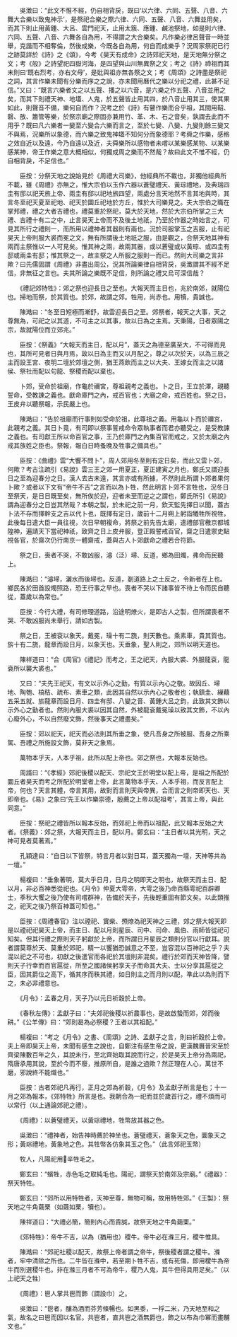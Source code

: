 <!-- { "loadSidebar": true } -->
　　吳澂曰：“此文不惟不經，仍自相背戾，既曰‘以六律、六同、五聲、八音、六舞大合樂以致鬼神示’，是祭祀合樂之際六律、六同、五聲、八音、六舞並用矣，而其下則止用黃鍾、大呂、雲門祀天，止用太簇、應鍾、鹹池祭地，如是則六律、六同、五聲、八音、六舞各自為用，不得謂之大合樂矣。凡作樂必律呂聲音一時並舉，克諧而不相奪倫，然後成樂，今既各自為用，何自而成樂乎？況周家祭祀已行之跡莫詳於《詩》之《頌》，今考《昊天有成命》之詩郊祀天地，是天地無分祭之文；考《般》之詩望祀四嶽河海，是四望與山川無異祭之文；考之《詩》禘祖而其末則曰‘既右烈考，亦右文母’，是妣與祖亦無各祭之文；考《周頌》之詩盡是祭祀之詞，其言作樂未聞有分樂而序之之說，亦未聞用曆代之樂以分祀之禮，此甚不足信。”又曰：“既言六樂者文之以五聲、播之以六音，是六樂之作五聲、八音並用之矣，而其下則禮天神、地壒、人鬼，於五聲皆止用其四，於八音止用其三，使其果如此，則聲音不備，樂何自而作？況考之於《詩》有瞽作樂而合乎祖，其間用鞀、磬、敔、簫管等樂，於祭宗廟之際固亦兼用竹、革、木、石之音矣，孰謂去此而不用乎？既曰凡六樂者一變至六變合六樂而言之，至於七變、八變、九變則餘三變又不與焉，況樂所以象德，而六樂之致鬼神壒不知何分而象德耶？考舜之作樂，感格之效自近以及遠，今乃自遠以及近，夫舜樂所以感物者未嚐以某樂感某物、以某樂感某神，帝王作樂之意大概相似，何獨成周之樂而不然哉？故曰此文不惟不經，仍自相背戾，不足信也。”

　　臣按：分祭天地之說始見於《周禮大司樂》，他經典所不載也，非獨他經典所不載，雖《周禮》亦無之，惟大宗伯以玉作六器以蒼璧禮天、黃琮禮地，及典瑞四圭有邸以祀天旅上帝、兩圭有邸以祀地旅四望，兩處分言天地然不言其地與時，其言冬至祀天夏至祀地、祀天於圜丘祀地於方丘，惟於大司樂見之。夫大宗伯之職在掌邦禮，禮之大者吉禮也，禮莫重於祭祀，莫大於天地，然於大宗伯所掌之三大禮、吉禮十有二之中，止言昊天上帝而不及後土地祇，乃至於作器之時始言之，可見其所行之禮則一，而所用以禮神者其器則有兩也。況於司服掌玉之吉服，止有祀昊天上帝則服大裘而冕之文，無有所謂後土地祇之服，由是觀之，合祭天地其神有兩而主祭惟以一人可見矣。惟其神之兩，故兩其器，或以蒼璧或以黃琮、或四圭有邸或兩圭有邸；惟其祭之一，故主祭之人所服之服則一而已。然則大司樂之言非歟？曰先儒固謂《周禮》非盡出周公，況其所論樂律自相背戾，吳澂謂其不經不足信，非無征之言也。夫其所論之樂既不足信，則所論之禮又烏可深信哉？

　　《禮記郊特牲》：郊之祭也迎長日之至也。大報天而主日也，兆於南郊，就陽位也。掃地而祭，於其質也。於郊，故謂之郊。牲用，尚赤也。用犢，貴誠也。

　　陳澔曰：“冬至日短極而漸舒，故雲迎長日之至。郊祭者，報天之大事，天之尊無為，可祀之以其道，不可主之以其事，故以日為之主焉。天秉陽，日者眾陽之宗，故就陽位而立郊兆。”

　　臣按：《祭義》“大報天而主日，配以月”，蓋天之為德至廣至大，不可得而見也，其所可見者日與月焉，故以日為主而又以月配之，尊之以次於天，以為三辰之主而設王宮、夜明二壇於郊壇之側，猶王燕飲而主之以大夫、王嫁女而主之以諸侯、祭社而配以句龍、祭稷而配以棄也。

　　卜郊，受命於祖廟，作龜於禰宮，尊祖親考之義也。卜之日，王立於澤，親聽誓命，受教諫之義也。獻命庫門之內，戒百官也；大廟之命，戒百姓也。祭之日，王皮弁以聽祭報，示民嚴上也。

　　陳澔曰：“告於祖廟而行事則如受命於祖，此尊祖之義。用龜以卜而於禰宮，此親考之義。其日卜竟，有司即以祭事誓戒命令眾執事者而君亦聽受之，是受教諫之義也。有司獻王所以命百官之事，王乃於庫門之內集百官而戒之，又於太廟之內戒其族姓之臣也。祭報，報白日時蚤晚及牲事之備具也。”

　　臣按：《曲禮》雲“大饗不問卜”，周人郊用冬至則有定日矣，而此又雲卜郊，何歟？考古注疏引《易說》雲三王之郊一用夏正，夏正建寅之月也，鄭氏又謂迎長日之至為迎春分之日。漢人去古未遠，其言亦或有所據，不然則此所謂卜郊者果何卜歟？或者以下文有“帝牛不吉”之言而以為卜牲，然此明言卜郊不言牲也，況冬日至祭天，是日日既至矣，無所俟於迎，迎者未至而逆之之謂也，鄭氏所引《易說》謂為迎春分之日豈其然哉？本朝之製，於未祀之前一月，欽天監先擇日以聞，蓋古卜法不存而擇幹支之吉以代卜也，既擇有定日，歲前十二月朔上躬詣犧牲所視牲，此後每日遣大臣一員往視，次日早朝複命，將祭之前先告太廟，遣禮部官檄京都城隍神，遍請天下當祀神祇，致齊之日上皮弁服，登正殿誓戒百官，齋之日遣禦史點視各官，於齋次仍行南京一體齋戒，蓋與古人卜郊獻命之禮若合符節。

　　祭之日，喪者不哭，不敢凶服，濬（泛）埽、反道，鄉為田燭，弗命而民聽上。

　　陳澔曰：“濬埽，灑水而後埽也。反道，剗道路上之土反之，令新者在上也。鄉民各於田首設燭照路，恐王行事之早也。喪者不哭以下諸事皆不待上令而民自聽從，蓋歲以為常也。”

　　臣按：今行大禮，有司修理道路，沿途明燎火，是即古人之製，但所謂喪者不哭、不敢凶服尚未舉行，請如古製。

　　祭之日，王被袞以象天。戴冕，璪十有二旒，則天數也。乘素車，貴其質也。旂十有二旒，龍章而設日月，以象天也。天垂象，聖人則之，郊所以明天道也。

　　陳祥道曰：“合《周官》《禮記》而考之，王之祀天，內服大裘、外服龍袞，龍袞所以襲大裘也。”

　　又曰：“夫先王祀天，有文以示外心之勤，有質以示內心之敬。故因丘、埽地、陶匏、槁秸、疏布、素車之類，此因其自然以示內心之敬者也；執鎮圭、繅藉五采五就、旂龍章而設日月、四圭有邸、八變之音、黃鍾大呂之鈞，此致其文飾以示外心之勤者也。然則內服大裘以因其自然，外被龍袞戴冕璪以致其文飾，不以內心廢外心，不以自然廢文飾，然後事天之禮盡矣。”

　　臣按：郊以祀天，祀天而必法則其所垂之象，使凡吾身之所被服、吾身之所乘駕、吾禮之所施設文飾，莫非天之象焉。

　　萬物本乎天，人本乎祖，此所以配上帝也。郊之祭也，大報本反始也。

　　周諝曰：“《孝經》郊祀後稷以配天、宗祀文王於明堂以配上帝，是祖之所配於圜丘者昊天而考之所配於明堂者上帝，此言萬物本乎天、人本乎祖，而反言配上帝，何也？天言其體，帝言其用，故對而言則天與帝異，合而言之則帝即天也、天即帝也。《易》之象曰‘先王以作樂崇德，殷薦之上帝以配祖考’，其言上帝，與此同意。”

　　臣按：祭祀之禮皆所以報本反始，而郊祀上帝而以祖配，此又報本反始之大者。《祭義》：郊之祭，大報天而主日，配以月。鄭玄曰：“主日者以其光明，天之神可見者莫著焉。”

　　孔穎達曰：“自日以下皆祭，特言月者以對日耳，蓋天獨為一壇，天神等共為一壇。”

　　楊複曰：“垂象著明，莫大乎日月，日月之明即天之明也，故祭天而主日、配以月，非必百神悉從祀也。《月令》仲夏大雩帝，大雩之後乃命百縣雩祀百辟卿士，季秋大饗之後乃使有司嚐群神，告備於天子，先後輕重固有節文矣。以此類推之，祀天之後乃祭百神蓋可知也。”

　　臣按：《周禮春官》注以禋祀、實柴、槱燎為祀天神之三禮，郊之祭大報天即是以禋祀祀昊天上帝，而主日、配以月則星辰、司中、司命、風伯、雨師皆從祀可知矣。但其行禮之際則天子躬獻於上帝，而所謂日月星辰之類則分官以行獻耳。說者謂莫尊於天、莫重於郊祀，精一以饗猶恐誠意之不至，豈容混以百神祀之乎？夫混以祀之不可也，初獻之後遣官而各祀於其壇則非混矣。禮行於郊而天神皆降，譬則天子行幸而百官扈從，所至之國諸侯躬享天子而命其大夫、士以分享其扈從之臣，因其爵位之高下，循其序而秩其禮，如日則主之而月則以配，準此以為則而下之，未必非禮意也。

　　《月令》：孟春之月，天子乃以元日祈穀於上帝。

　　《春秋左傳》：孟獻子曰：“夫郊祀後稷以祈農事也，是故啟蟄而郊，郊而後耕。”《公羊傳》曰：“郊則曷為必祭稷？王者以其祖配。”

　　楊複曰：“考之《月令》之書、《周頌》之詩、孟獻子之言，則曰祈穀於上帝。夫上帝即昊天上帝，未聞有感生之說也，自鄭注有感生帝之說，更漢魏曆晉宋至於齊梁陳數百年之久，其說未行，至北齊始取其說而行之，於是昊天上帝分為兩祀，隋唐承用其說，至於今而不廢，推原所自，是誰之過歟？然正理在人心，萬世不磨，邪說終不能熾也。”

　　臣按：古者郊祀凡再行，正月之郊為祈穀，《月令》及孟獻子所言是也；十一月之郊為報本，《郊特牲》所言是也。我朝合為一祀而並於歲首行之，禮不煩而可以常行（以上通論郊祀之禮）。

　　《周禮》：以蒼璧禮天，以黃琮禮地，牲幣放其器之色。

　　吳澂曰：“禮神者，始告神時薦於神坐也。蒼璧禮天，蒼象天之色，圜象天之形；黃琮禮地，黃象地之色。其牲幣各仿象其玉之色。”（此言郊祀玉幣）

　　牧人，凡陽祀用辛牲毛之。

　　鄭玄曰：“蠙牲，赤色毛之取純毛也。陽祀，謂祭天於南郊及宗廟。”《禮器》：祭天特牲。

　　鄭玄曰：“郊所以用特牲者，天神至尊，無物可稱，故用特牲郊。”《王製》：祭天地之牛角繭栗（如繭如栗，犢也）。

　　陳祥道曰：“大禮必簡，簡則內心而貴誠，故祭天地之牛角繭栗。”

　　《郊特牲》：帝牛不吉，以為（猶用也）稷牛。帝牛必在滌三月，稷牛惟具。

　　陳澔曰：“郊祀社稷以配天，故祭上帝者謂之帝牛，祭後稷者謂之稷牛。滌者，牢中清除之所也。二牛皆在滌中，若至期卜牲不吉，或有死傷，即用稷牛為帝牛而別選稷牛也。非在滌三月者不可為帝牛，稷乃人鬼，其牛但得具用足矣。”（以上祀天之牲）

　　《周禮》：鬯人掌共鬯而飾（謂設巾）之。

　　吳澂曰：“鬯者，釀為酒而芬芳條暢也。如黑黍，一桴二米，乃天地至和之氣，故名之曰鬯而因以名官。共鬯者，直共鬯之酒無爵也，飾之以布為巾冪而畫黼文也。”

